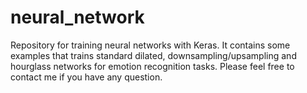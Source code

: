 # neural_network
Repository for training neural networks with Keras. 
It contains some examples that trains standard dilated, downsampling/upsampling and hourglass networks for emotion recognition tasks. Please feel free to contact me if you have any question.

